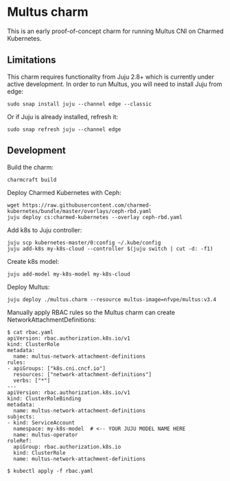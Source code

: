 # Multus charm

This is an early proof-of-concept charm for running Multus CNI on Charmed
Kubernetes.

## Limitations

This charm requires functionality from Juju 2.8+ which is currently under
active development. In order to run Multus, you will need to install Juju from
edge:

```
sudo snap install juju --channel edge --classic
```

Or if Juju is already installed, refresh it:

```
sudo snap refresh juju --channel edge
```

## Development

Build the charm:

```
charmcraft build
```

Deploy Charmed Kubernetes with Ceph:
```
wget https://raw.githubusercontent.com/charmed-kubernetes/bundle/master/overlays/ceph-rbd.yaml
juju deploy cs:charmed-kubernetes --overlay ceph-rbd.yaml
```

Add k8s to Juju controller:
```
juju scp kubernetes-master/0:config ~/.kube/config
juju add-k8s my-k8s-cloud --controller $(juju switch | cut -d: -f1)
```

Create k8s model:
```
juju add-model my-k8s-model my-k8s-cloud
```

Deploy Multus:
```
juju deploy ./multus.charm --resource multus-image=nfvpe/multus:v3.4
```

Manually apply RBAC rules so the Multus charm can create
NetworkAttachmentDefinitions:
```
$ cat rbac.yaml
apiVersion: rbac.authorization.k8s.io/v1
kind: ClusterRole
metadata:
  name: multus-network-attachment-definitions
rules:
- apiGroups: ["k8s.cni.cncf.io"]
  resources: ["network-attachment-definitions"]
  verbs: ["*"]
---
apiVersion: rbac.authorization.k8s.io/v1
kind: ClusterRoleBinding
metadata:
  name: multus-network-attachment-definitions
subjects:
- kind: ServiceAccount
  namespace: my-k8s-model  # <-- YOUR JUJU MODEL NAME HERE
  name: multus-operator
roleRef:
  apiGroup: rbac.authorization.k8s.io
  kind: ClusterRole
  name: multus-network-attachment-definitions

$ kubectl apply -f rbac.yaml
```
